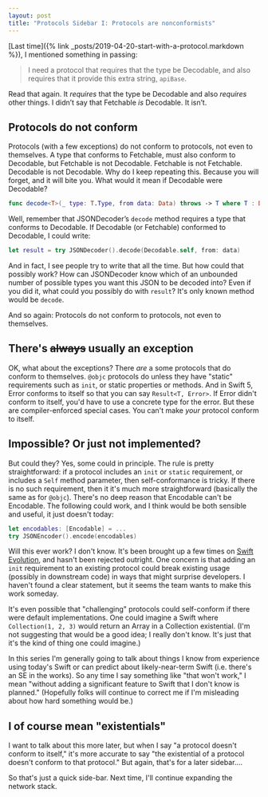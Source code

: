 ```yaml
---
layout: post
title: "Protocols Sidebar I: Protocols are nonconformists"
---
```


[Last time]({% link _posts/2019-04-20-start-with-a-protocol.markdown %}), I mentioned something in passing:

> I need a protocol that requires that the type be Decodable, and also requires that it provide this extra string, `apiBase`.

Read that again. It *requires* that the type be Decodable and also *requires* other things. I didn’t say that Fetchable *is* Decodable. It isn’t.
<!--more-->

## Protocols do not conform

Protocols (with a few exceptions) do not conform to protocols, not even to themselves. A type that conforms to Fetchable, must also conform to Decodable, but Fetchable is not Decodable. Fetchable is not Fetchable. Decodable is not Decodable. Why do I keep repeating this. Because you will forget, and it will bite you. What would it mean if Decodable were Decodable?

```swift
func decode<T>(_ type: T.Type, from data: Data) throws -> T where T : Decodable
```

Well, remember that JSONDecoder’s `decode` method requires a type that conforms to Decodable. If Decodable (or Fetchable) conformed to Decodable, I could write:

```swift
let result = try JSONDecoder().decode(Decodable.self, from: data)
```

And in fact, I see people try to write that all the time. But how could that possibly work? How can JSONDecoder know which of an unbounded number of possible types you want this JSON to be decoded into? Even if you did it, what could you possibly do with `result`? It's only known method would be `decode`.

And so again: Protocols do not conform to protocols, not even to themselves.

## There's <strike>always</strike> usually an exception

OK, what about the exceptions? There *are* a some protocols that do conform to themselves. `@objc` protocols do unless they have "static" requirements such as `init`, or static properties or methods. And in Swift 5, Error conforms to itself so that you can say `Result<T, Error>`. If Error didn't conform to itself, you'd have to use a concrete type for the error. But these are compiler-enforced special cases. You can't make *your* protocol conform to itself.

## Impossible? Or just not implemented?

But could they? Yes, some could in principle. The rule is pretty straightforward: if a protocol includes an `init` or `static` requirement, or includes a `Self` method parameter, then self-conformance is tricky. If there is no such requirement, then it it's much more straightforward (basically the same as for `@objc`). There's no deep reason that Encodable can't be Encodable. The following could work, and I think would be both sensible and useful, it just doesn't today:

```swift
let encodables: [Encodable] = ...
try JSONEncoder().encode(encodables)
```

Will this ever work? I don't know. It's been brought up a few times on [Swift Evolution](https://forums.swift.org/t/will-existentials-ever-conform-to-their-protocols/4919), and hasn't been rejected outright. One concern is that adding an `init` requirement to an existing protocol could break existing usage (possibly in downstream code) in ways that might surprise developers. I haven't found a clear statement, but it seems the team wants to make this work someday.

It's even possible that "challenging" protocols could self-conform if there were default implementations. One could imagine a Swift where `Collection(1, 2, 3)` would return an Array in a Collection existential. (I'm not suggesting that would be a good idea; I really don't know. It's just that it's the kind of thing one could imagine.)

In this series I'm generally going to talk about things I know from experience using today's Swift or can predict about likely-near-term Swift (i.e. there's an SE in the works). So any time I say something like "that won't work," I mean "without adding a significant feature to Swift that I don't know is planned." (Hopefully folks will continue to correct me if I'm misleading about how hard something would be.)

## I of course mean "existentials"

I want to talk about this more later, but when I say "a protocol doesn't conform to itself," it's more accurate to say "the existential of a protocol doesn't conform to that protocol." But again, that's for a later sidebar....

So that's just a quick side-bar. Next time, I'll continue expanding the network stack.